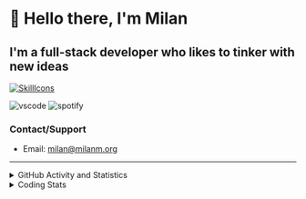 # 👋 Hello there, I'm Milan
## I'm a full-stack developer who likes to tinker with new ideas
[![SkillIcons](https://skillicons.dev/icons?i=js,ts,nextjs,tailwind,html,go,bash,git,nginx,prisma,kubernetes,docker,linux)](https://skillicons.dev)

![vscode](https://nocache.advaith.workers.dev?url=https://img.shields.io/endpoint?url=https://dev.discordprofiles.me/api/badge/vscode/423203831971708958)
![spotify](https://nocache.advaith.workers.dev?url=https://img.shields.io/endpoint?url=https://dev.discordprofiles.me/api/badge/spotify/423203831971708958)

### Contact/Support

- Email: [milan@milanm.org](mailto:milan@milanm.org)
 
---
 
<details>
  <summary>GitHub Activity and Statistics</summary>
  <img src="/github-metrics.svg" />
</details>
<details>
  <summary>Coding Stats</summary>
  <!--START_SECTION:waka-->

```txt
TypeScript   5 hrs 51 mins   █████████████████▓░░░░░░░   70.11 %
JSON         1 hr 11 mins    ███▓░░░░░░░░░░░░░░░░░░░░░   14.29 %
Bash         30 mins         █▓░░░░░░░░░░░░░░░░░░░░░░░   06.18 %
Markdown     22 mins         █░░░░░░░░░░░░░░░░░░░░░░░░   04.51 %
Text         8 mins          ▒░░░░░░░░░░░░░░░░░░░░░░░░   01.66 %
```

<!--END_SECTION:waka-->
</details>
